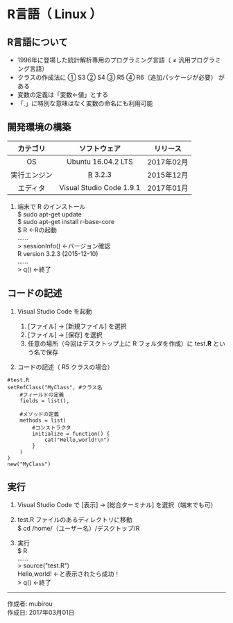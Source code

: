 # R言語（ Linux ）

## R言語について

* 1996年に登場した統計解析専用のプログラミング言語（ ≠ 汎用プログラミング言語）
* クラスの作成法に ① S3 ② S4 ③ R5 ④ R6（追加パッケージが必要） がある
* 変数の定義は「変数<-値」とする
* 「.」に特別な意味はなく変数の命名にも利用可能

## 開発環境の構築

|カテゴリ|ソフトウェア|リリース|
|:--:|:--:|:--:|
|OS|Ubuntu 16.04.2 LTS|2017年02月|
|実行エンジン|[R](http://bit.ly/2mJj45s) 3.2.3|2015年12月|
|エディタ|Visual Studio Code 1.9.1|2017年01月|

1. 端末で R のインストール  
    $ sudo apt-get update  
    $ sudo apt-get install r-base-core  
    $ R ←Rの起動  
    ……  
    \> sessionInfo() ←バージョン確認  
    R version 3.2.3 (2015-12-10)  
    ……  
    \> q() ←終了

## コードの記述

1. Visual Studio Code を起動
    1. [ファイル] → [新規ファイル] を選択
    1. [ファイル] → [保存] を選択
    1. 任意の場所（今回はデスクトップ上に R フォルダを作成）に test<b>.R</b> という名で保存  

1. コードの記述（ R5 クラスの場合）
```
#test.R
setRefClass("MyClass", #クラス名
    #フィールドの定義
    fields = list(),

    #メソッドの定義
    methods = list(
        #コンストラクタ
        initialize = function() {
            cat("Hello,world!\n")
        }
    )
)
new("MyClass")
```

## 実行

1. Visual Studio Code で [表示] → [総合ターミナル] を選択（端末でも可）

1. test.R ファイルのあるディレクトリに移動  
$ cd /home/（ユーザー名）/デスクトップ/R

1. 実行  
$ R  
……  
\> source("test.R")  
Hello,world! ←と表示されたら成功！  
\> q() ←終了

***
作成者: mubirou  
作成日: 2017年03月01日